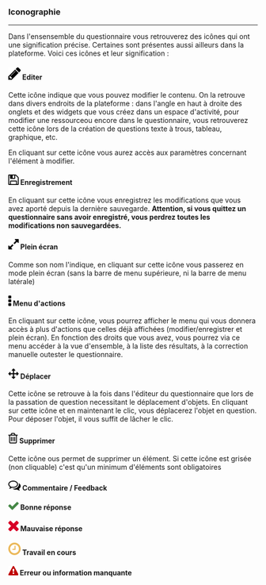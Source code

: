 ### Iconographie

---

Dans l'ensensemble du questionnaire vous retrouverez des icônes qui ont une signification précise. Certaines sont présentes aussi ailleurs dans la plateforme. Voici ces icônes et leur signification :

#### ![](/fr/resources/quiz/images/quiz-fig29.png) Editer

Cette icône indique que vous pouvez modifier le contenu. On la retrouve dans divers endroits de la plateforme : dans l'angle en haut à droite des onglets et des widgets que vous créez dans un espace d'activité, pour modifier une ressourceou encore dans le questionnaire, vous retrouverez cette icône lors de la création de questions texte à trous, tableau, graphique, etc.

En cliquant sur cette icône vous aurez accès aux paramètres concernant l'élément à modifier.

#### ![](/fr/resources/quiz/images/quiz-fig40.png) Enregistrement

En cliquant sur cette icône vous enregistrez les modifications que vous avez aporté depuis la dernière sauvegarde. **Attention, si vous quittez un questionnaire sans avoir enregistré, vous perdrez toutes les modifications non sauvegardées.**

#### ![](/fr/resources/quiz/images/quiz-fig39.png) Plein écran

Comme son nom l'indique, en cliquant sur cette icône vous passerez en mode plein écran \(sans la barre de menu supérieure, ni la barre de menu latérale\)

#### ![](/fr/resources/quiz/images/quiz-fig41.png) Menu d'actions

En cliquant sur cette icône, vous pourrez afficher le menu qui vous donnera accès à plus d'actions que celles déjà affichées \(modifier/enregistrer et plein écran\). En fonction des droits que vous avez, vous pourrez via ce menu accéder à la vue d'ensemble,  à la liste des résultats, à la correction manuelle outester le questionnaire.

#### ![](/fr/resources/quiz/images/quiz-fig38.png) Déplacer

Cette icône se retrouve à la fois dans l'éditeur du questionnaire que lors de la passation de question necessitant le déplacement d'objets. En cliquant sur cette icône et en maintenant le clic, vous déplacerez l'objet en question. Pour déposer l'objet, il vous suffit de lâcher le clic.

#### ![](/fr/resources/quiz/images/quiz-fig37.png) Supprimer

Cette icône ous permet de supprimer un élément. Si cette icône est grisée \(non cliquable\) c'est qu'un minimum d'éléments sont obligatoires

#### ![](/fr/resources/quiz/images/quiz-fig20.png) Commentaire / Feedback

#### ![](/fr/resources/quiz/images/quiz-fig34.png) Bonne réponse

#### ![](/fr/resources/quiz/images/quiz-fig35.png) Mauvaise réponse

#### ![](/fr/resources/quiz/images/quiz-fig30.png) Travail en cours

#### ![](/fr/resources/quiz/images/quiz-fig36.png) Erreur ou information manquante



